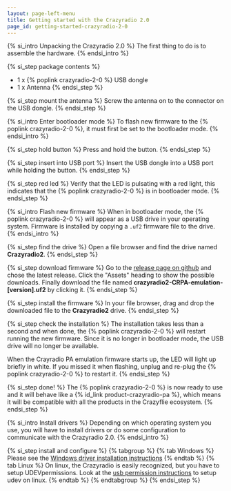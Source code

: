 ```yaml
---
layout: page-left-menu
title: Getting started with the Crazyradio 2.0
page_id: getting-started-crazyradio-2-0
---
```


{% si_intro Unpacking the Crazyradio 2.0 %}
The first thing to do is to assemble the hardware.
{% endsi_intro %}

{% si_step package contents %}
* 1 x {% poplink crazyradio-2-0 %} USB dongle
* 1 x Antenna
{% endsi_step %}

{% si_step mount the antenna %}
Screw the antenna on to the connector on the USB dongle.
{% endsi_step %}



{% si_intro Enter bootloader mode %}
To flash new firmware to the {% poplink crazyradio-2-0 %}, it must first be set to the bootloader mode.
{% endsi_intro %}

{% si_step hold button %}
Press and hold the button.
{% endsi_step %}

{% si_step insert into USB port %}
Insert the USB dongle into a USB port while holding the button.
{% endsi_step %}

{% si_step red led %}
Verify that the LED is pulsating with a red light, this indicates that the {% poplink crazyradio-2-0 %} is in bootloader mode.
{% endsi_step %}



{% si_intro Flash new firmware %}
When in bootloader mode, the {% poplink crazyradio-2-0 %} will appear as a USB drive in your operating system. Firmware
is installed by copying a `.uf2` firmware file to the drive.
{% endsi_intro %}

{% si_step find the drive %}
Open a file browser and find the drive named **Crazyradio2**.
{% endsi_step %}

{% si_step download firmware %}
Go to the [release page on github](https://github.com/bitcraze/crazyradio2-firmware/releases) and chose the latest release.
Click the "Assets" heading to show the possible downloads. Finally download the file named **crazyradio2-CRPA-emulation-[version].uf2**
by clicking it.
{% endsi_step %}

{% si_step install the firmware %}
In your file browser, drag and drop the downloaded file to the **Crazyradio2** drive.
{% endsi_step %}

{% si_step check the installation %}
The installation takes less than a second and when done, the {% poplink crazyradio-2-0 %} will restart running the new
firmware. Since it is no longer in bootloader mode, the USB drive will no longer be available.

When the Crayradio PA emulation firmware starts up, the LED will light up briefly in white. If you missed it when flashing,
unplug and re-plug the {% poplink crazyradio-2-0 %} to restart it.
{% endsi_step %}

{% si_step done! %}
The {% poplink crazyradio-2-0 %} is now ready to use and it will behave like a {% id_link product-crazyradio-pa %}, which
means it will be compatible with all the products in the Crazyflie ecosystem.
{% endsi_step %}

{% si_intro Install drivers %}
Depending on which operating system you use, you will have to install drivers or do some configuration to communicate
with the Crazyradio 2.0.
{% endsi_intro %}

{% si_step install and configure %}
{% tabgroup %}
{% tab Windows %}
Please see the [Windows driver installation instructions](/documentation/repository/crazyradio-firmware/master/building/usbwindows/)
{% endtab %}
{% tab Linux %}
On linux, the Crazyradio is easily recognized, but you have to setup UDEVpermissions. Look at the
[usb permission instructions](/documentation/repository/crazyflie-lib-python/master/installation/usb_permissions/) to setup udev on linux.
{% endtab %}
{% endtabgroup %}
{% endsi_step %}
